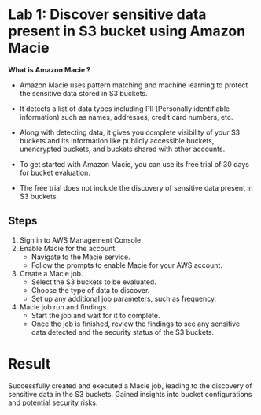 # Lab 1: Discover sensitive data present in S3 bucket using Amazon Macie

**What is Amazon Macie ?**
* Amazon Macie uses pattern matching and machine learning to protect the sensitive data stored in S3 buckets.

* It detects a list of data types including PII (Personally identifiable information) such as names, addresses, credit card numbers, etc.

* Along with detecting data, it gives you complete visibility of your S3 buckets and its information like publicly accessible buckets, unencrypted buckets, and buckets shared with other accounts.

* To get started with Amazon Macie, you can use its free trial of 30 days for bucket evaluation.

* The free trial does not include the discovery of sensitive data present in S3 buckets.

## Steps
1) Sign in to AWS Management Console.
2) Enable Macie for the account.
    * Navigate to the Macie service.
    * Follow the prompts to enable Macie for your AWS account.
4) Create a Macie job.
    * Select the S3 buckets to be evaluated.
    * Choose the type of data to discover.
    * Set up any additional job parameters, such as frequency.
6) Macie job run and findings.
   * Start the job and wait for it to complete.
   * Once the job is finished, review the findings to see any sensitive data detected and the security status of the S3 buckets.

#  Result
Successfully created and executed a Macie job, leading to the discovery of sensitive data in the S3 buckets.
Gained insights into bucket configurations and potential security risks.

